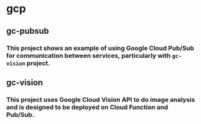 # gcp

## gc-pubsub
### This project shows an example of using Google Cloud Pub/Sub for communication between services, particularly with `gc-vision` project.

## gc-vision
### This project uses Google Cloud Vision API to do image analysis and is designed to be deployed on Cloud Function and Pub/Sub.
